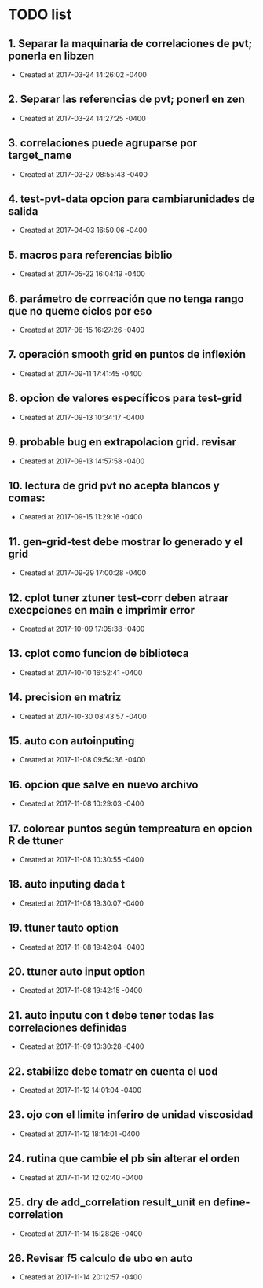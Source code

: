 # TODO list
## 1. Separar la maquinaria de correlaciones de pvt; ponerla en libzen
- Created at   2017-03-24 14:26:02 -0400

## 2. Separar las referencias de pvt; ponerl en zen
- Created at   2017-03-24 14:27:25 -0400

## 3. correlaciones puede agruparse por target_name
- Created at   2017-03-27 08:55:43 -0400

## 4. test-pvt-data opcion para cambiarunidades de salida
- Created at   2017-04-03 16:50:06 -0400

## 5. macros para referencias biblio
- Created at   2017-05-22 16:04:19 -0400

## 6. parámetro de correación que no tenga rango que no queme ciclos por eso
- Created at   2017-06-15 16:27:26 -0400

## 7. operación smooth grid en puntos de inflexión
- Created at   2017-09-11 17:41:45 -0400

## 8. opcion de valores específicos para test-grid
- Created at   2017-09-13 10:34:17 -0400

## 9. probable bug en extrapolacion grid. revisar
- Created at   2017-09-13 14:57:58 -0400

## 10. lectura de grid pvt no acepta blancos y comas:
- Created at   2017-09-15 11:29:16 -0400

## 11. gen-grid-test debe mostrar lo generado y el grid
- Created at   2017-09-29 17:00:28 -0400

## 12. cplot tuner ztuner test-corr deben atraar execpciones en main  e imprimir error
- Created at   2017-10-09 17:05:38 -0400

## 13. cplot como funcion de biblioteca
- Created at   2017-10-10 16:52:41 -0400

## 14. precision en matriz
- Created at   2017-10-30 08:43:57 -0400

## 15. auto con autoinputing
- Created at   2017-11-08 09:54:36 -0400

## 16. opcion que salve en nuevo archivo
- Created at   2017-11-08 10:29:03 -0400

## 17. colorear puntos según tempreatura en opcion R de ttuner
- Created at   2017-11-08 10:30:55 -0400

## 18. auto inputing dada t
- Created at   2017-11-08 19:30:07 -0400

## 19. ttuner tauto option
- Created at   2017-11-08 19:42:04 -0400

## 20. ttuner auto input option
- Created at   2017-11-08 19:42:15 -0400

## 21. auto inputu con t debe tener todas las correlaciones definidas
- Created at   2017-11-09 10:30:28 -0400

## 22. stabilize debe tomatr en cuenta el uod
- Created at   2017-11-12 14:01:04 -0400

## 23. ojo con el limite inferiro de unidad viscosidad
- Created at   2017-11-12 18:14:01 -0400

## 24. rutina que cambie el pb sin alterar el orden
- Created at   2017-11-14 12:02:40 -0400

## 25. dry de add_correlation result_unit en define-correlation
- Created at   2017-11-14 15:28:26 -0400

## 26. Revisar f5 calculo de ubo en auto
- Created at   2017-11-14 20:12:57 -0400

